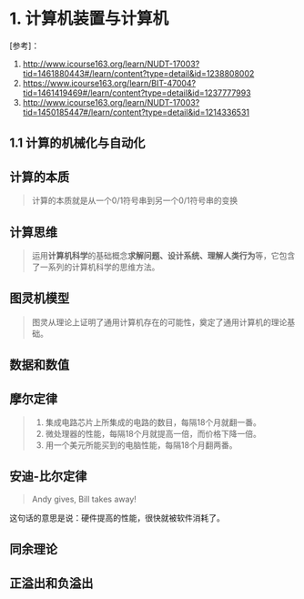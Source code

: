 # 1. 计算机装置与计算机

[参考]：

1. http://www.icourse163.org/learn/NUDT-17003?tid=1461880443#/learn/content?type=detail&id=1238808002
2. https://www.icourse163.org/learn/BIT-47004?tid=1461419469#/learn/content?type=detail&id=1237777993
3. http://www.icourse163.org/learn/NUDT-17003?tid=1450185447#/learn/content?type=detail&id=1214336531



## 1.1 计算的机械化与自动化





## 计算的本质

> 计算的本质就是从一个0/1符号串到另一个0/1符号串的变换



## 计算思维

> 运用**计算机科学**的基础概念**求解问题、设计系统、理解人类行为**等，它包含了一系列的计算机科学的思维方法。



## 图灵机模型

> 





> 图灵从理论上证明了通用计算机存在的可能性，奠定了通用计算机的理论基础。



## 数据和数值





## 摩尔定律

> 1. 集成电路芯片上所集成的电路的数目，每隔18个月就翻一番。
> 2. 微处理器的性能，每隔18个月就提高一倍，而价格下降一倍。
> 3. 用一个美元所能买到的电脑性能，每隔18个月翻两番。





## 安迪-比尔定律

> Andy gives, Bill takes away!

这句话的意思是说：硬件提高的性能，很快就被软件消耗了。





## 同余理论





## 正溢出和负溢出









